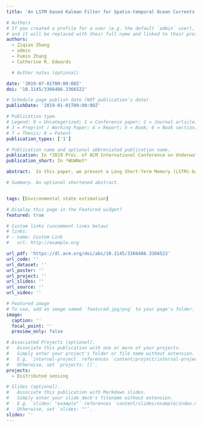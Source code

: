```yaml
---
title: 'An LSTM based Kalman Filter for Spatio-temporal Ocean Currents Assimilation'

# Authors
# If you created a profile for a user (e.g. the default `admin` user), write the username (folder name) here
# and it will be replaced with their full name and linked to their profile.
authors:
  - Ziqiao Zhang
  - admin
  - Fumin Zhang
  - Catherine R. Edwards

  # Author notes (optional)

date: '2019-07-01T00:00:00Z'
doi: '10.1145/3366486.3366522'

# Schedule page publish date (NOT publication's date).
publishDate: '2019-01-01T00:00:00Z'

# Publication type.
# Legend: 0 = Uncategorized; 1 = Conference paper; 2 = Journal article;
# 3 = Preprint / Working Paper; 4 = Report; 5 = Book; 6 = Book section;
# 7 = Thesis; 8 = Patent
publication_types: ['1']

# Publication name and optional abbreviated publication name.
publication: In *2019 Proc. of ACM International Conference on Underwater Networks and Systems*
publication_short: In *WUWNet*

abstract:  In this paper, we present a Long Short-Term Memory (LSTM)-based Kalman Filter for data assimilation of a 2D spatio-temporally varying depth-averaged ocean flow field for underwater glider path planning. The data source to the filter combines both the Eulerian flow map with the Lagrangian mobile sensor data stream. The depth-averaged flow is modeled as two components, the tidal and the non-tidal flow component. The tidal flow is modeled with ADCIRC (Advanced Three-Dimensional Circulation Model), while the non-tidal flow field is modeled by a set of spatial basis functions and their time series coefficients. The spatial basis functions are the principal modes derived by performing EOF (Empirical Orthogonal Functions) analysis on the historical surface flow field measured by high frequency radar (HFR), and the temporal coefficients of the spatial basis function are modeled by an LSTM neural network. The Kalman Filter is performed to combine the dynamics derived from the LSTM network, and the observations from the glider flow estimation data. Simulation results demonstrate that the proposed data assimilation method can give flow field prediction of reasonable accuracy.

# Summary. An optional shortened abstract.


tags: [Environmental state estimation]

# Display this page in the Featured widget?
featured: true

# Custom links (uncomment lines below)
# links:
# - name: Custom Link
#   url: http://example.org

url_pdf: 'https://dl.acm.org/doi/abs/10.1145/3366486.3366522'
url_code: ''
url_dataset: ''
url_poster: ''
url_project: ''
url_slides: ''
url_source: ''
url_video: ''

# Featured image
# To use, add an image named `featured.jpg/png` to your page's folder.
image:
  caption: ''
  focal_point: ''
  preview_only: false

# Associated Projects (optional).
#   Associate this publication with one or more of your projects.
#   Simply enter your project's folder or file name without extension.
#   E.g. `internal-project` references `content/project/internal-project/index.md`.
#   Otherwise, set `projects: []`.
projects:
  - Distributed sensing

# Slides (optional).
#   Associate this publication with Markdown slides.
#   Simply enter your slide deck's filename without extension.
#   E.g. `slides: "example"` references `content/slides/example/index.md`.
#   Otherwise, set `slides: ""`.
slides: ''
---
```

